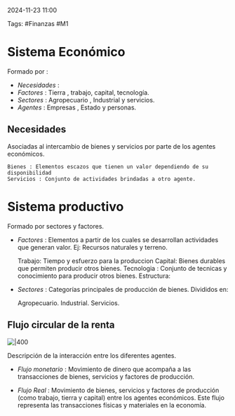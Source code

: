 2024-11-23 11:00

Tags: #Finanzas #M1

# Sistema Económico

Formado por :
* *Necesidades* :
* *Factores* : Tierra , trabajo, capital, tecnología.
* *Sectores* : Agropecuario , Industrial y servicios.
* *Agentes* : Empresas , Estado y personas.
## Necesidades 

Asociadas al intercambio de bienes y servicios por parte de los agentes económicos.

	Bienes : Elementos escazos que tienen un valor dependiendo de su disponibilidad
	Servicios : Conjunto de actividades brindadas a otro agente.

# Sistema productivo

Formado por sectores y factores. 
* *Factores* : Elementos a partir de los cuales se desarrollan actividades que generan valor.
Ej: Recursos naturales y terreno.

	 Trabajo: Tiempo y esfuerzo para la produccion
	 Capital: Bienes durables que permiten producir otros bienes. 
	 Tecnologia : Conjunto de tecnicas y conocimiento para producir otros bienes.
	 Estructura:

* *Sectores* : Categorías principales de producción de bienes.
Divididos en:

	Agropecuario.
	Industrial.
	Servicios.
## Flujo circular de la renta

![|400](F1.png)

Descripción de la interacción entre los diferentes agentes.

* *Flujo monetario* : Movimiento de dinero que acompaña a las transacciones de bienes, servicios y factores de producción.

* *Flujo Real* : Movimiento de bienes, servicios y factores de producción (como trabajo, tierra y capital) entre los agentes económicos. Este flujo representa las transacciones físicas y materiales en la economía.

